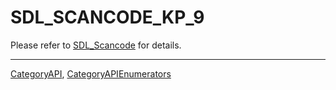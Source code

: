 # SDL_SCANCODE_KP_9

Please refer to [SDL_Scancode](SDL_Scancode) for details.

----
[CategoryAPI](CategoryAPI), [CategoryAPIEnumerators](CategoryAPIEnumerators)

